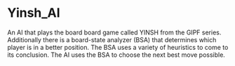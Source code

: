 # Yinsh_AI
An AI that plays the board board game called YINSH from the GIPF series. Additionally there is a board-state analyzer (BSA) that determines which player is in a better position. The BSA uses a variety of heuristics to come to its conclusion. The AI uses the BSA to choose the next best move possible.
